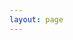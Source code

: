 ```yaml
---
layout: page
---
```


<script setup>
import Download from '../../.vitepress/components/Download.vue'
import latest from '../../.vitepress/latest.json'
import windows from '../../.vitepress/assets/windows.svg'
import steam from '../../.vitepress/assets/steam.svg'


const list = [
    {
        level: '免费',
        desc: '开源社区，面向新用户',
        features: [
            '📊自定义数据卡片',
            '📅时间线+日历',
            '🏷️手动记录',
            '👀自动监听',
            '🌐同步浏览器历史',
            '📖日记',
        ],
        url: `https://github.com/shion-app/shion/releases/download/v${latest.version}/shion_${latest.version}_x64-setup.exe`,
        action: 'Windows 10/11 下载',
        logo: windows
    },
    {
        level: '进阶',
        desc: '面向深度使用用户',
        features: [
            '免费版所有功能',
            '📅时间块',
            '🛒回顾模式',
        ],
        url: 'https://store.steampowered.com/app/3026040/shion/',
        action: '跳转至商店',
        logo: steam,
    }
]
</script>

<Download :list="list" />
